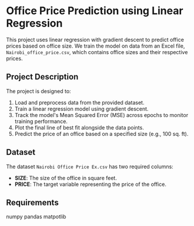 # Office Price Prediction using Linear Regression

This project uses linear regression with gradient descent to predict office prices based on office size. We train the model on data from an Excel file, `Nairobi_office_price.csv`, which contains office sizes and their respective prices.

## Project Description

The project is designed to:
1. Load and preprocess data from the provided dataset.
2. Train a linear regression model using gradient descent.
3. Track the model's Mean Squared Error (MSE) across epochs to monitor training performance.
4. Plot the final line of best fit alongside the data points.
5. Predict the price of an office based on a specified size (e.g., 100 sq. ft).

## Dataset

The dataset `Nairobi Office Price Ex.csv` has two required columns:
- **SIZE**: The size of the office in square feet.
- **PRICE**: The target variable representing the price of the office.


## Requirements

numpy
pandas
matpotlib

